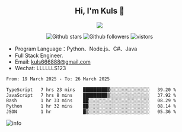 <h2 align="center"> Hi, I'm Kuls 👋 </h2>
<p align="center">
    <p align="center">
        <img src=" https://avatars.githubusercontent.com/u/42165104?s=460&u=5c7fbf0bce7d4b38a15a44676e6f64b529e47598&v=4"/>
    </p>
    <p align="center">
      <img src="https://img.shields.io/github/stars/hellokuls?style=social" alt="Github stars" />
      <img src="https://img.shields.io/github/followers/hellokuls?style=social" alt="Github followers" />
      <img src="https://visitor-badge.glitch.me/badge?page_id=hellokuls.readme" alt="vistors" />
    </p>
</p>

- Program Language：Python、Node.js、C#、Java
- Full Stack Engineer.
- Email: kuls666888@gmail.com
- Wechat: LLLLLLS123

<!--START_SECTION:waka-->

```txt
From: 19 March 2025 - To: 26 March 2025

TypeScript   7 hrs 23 mins   █████████▓░░░░░░░░░░░░░░░   39.20 %
JavaScript   7 hrs 8 mins    █████████▒░░░░░░░░░░░░░░░   37.92 %
Bash         1 hr 33 mins    ██░░░░░░░░░░░░░░░░░░░░░░░   08.29 %
Python       1 hr 32 mins    ██░░░░░░░░░░░░░░░░░░░░░░░   08.14 %
JSON         1 hr            █▒░░░░░░░░░░░░░░░░░░░░░░░   05.36 %
```

<!--END_SECTION:waka-->

![info](https://github-readme-stats.vercel.app/api?username=hellokuls&show_icons=true&count_private=true&hide=prs&theme=default_repocard)


